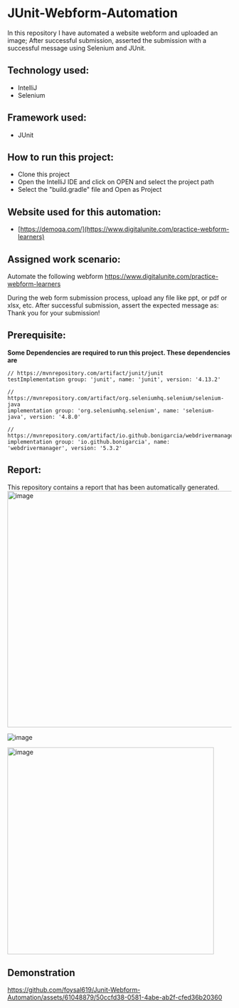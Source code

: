 # JUnit-Webform-Automation

In this repository I have automated a website webform and uploaded an image; After successful submission, asserted the submission with a successful message using Selenium and JUnit.

## Technology used:
- IntelliJ 
- Selenium
  
## Framework used:
- JUnit
  
## How to run this project:
- Clone this project
- Open the IntelliJ IDE and click on OPEN and select the project path
- Select the "build.gradle" file and Open as Project

## Website used for this automation:
- [https://demoqa.com/](https://www.digitalunite.com/practice-webform-learners)

## Assigned work scenario:
Automate the following webform
https://www.digitalunite.com/practice-webform-learners

During the web form submission process, upload any file like ppt, or pdf or xlsx, etc.
After successful submission, assert the expected message as: Thank you for your submission!

## Prerequisite:
**Some Dependencies are required to run this project. These dependencies are**

    // https://mvnrepository.com/artifact/junit/junit
    testImplementation group: 'junit', name: 'junit', version: '4.13.2'
    
    // https://mvnrepository.com/artifact/org.seleniumhq.selenium/selenium-java
    implementation group: 'org.seleniumhq.selenium', name: 'selenium-java', version: '4.8.0'
    
    // https://mvnrepository.com/artifact/io.github.bonigarcia/webdrivermanager
    implementation group: 'io.github.bonigarcia', name: 'webdrivermanager', version: '5.3.2'

## Report:
This repository contains a report that has been automatically generated.
<img width="530" alt="image" src="https://github.com/foysal619/Junit-Webform-Automation/assets/61048879/686aa1ff-ce09-4955-a205-a45de192b89f">

![image](https://github.com/foysal619/Junit-Webform-Automation/assets/61048879/a7ecb907-50e6-4b00-95f5-1af2bd574d48)

<img width="464" alt="image" src="https://github.com/foysal619/Junit-Webform-Automation/assets/61048879/0aff981e-731f-46d8-bc3e-c949b4eeae13">

## Demonstration
https://github.com/foysal619/Junit-Webform-Automation/assets/61048879/50ccfd38-0581-4abe-ab2f-cfed36b20360







